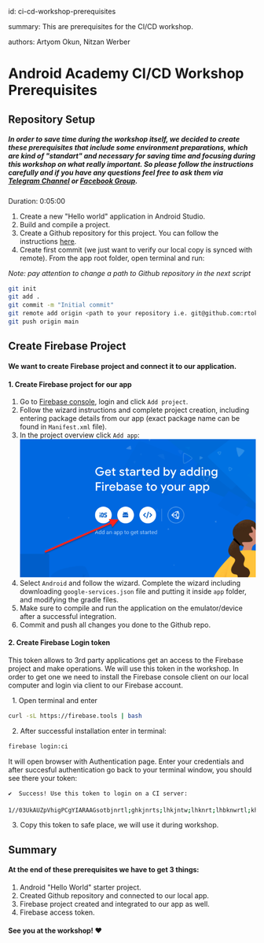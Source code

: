 id: ci-cd-workshop-prerequisites

summary: This are prerequisites for the CI/CD workshop.

authors: Artyom Okun, Nitzan Werber

# Android Academy CI/CD Workshop Prerequisites
<!-- ------------------------ -->
## Repository Setup

##### In order to save time during the workshop itself, we decided to create these prerequisites that include some environment preparations, which are kind of "standart" and necessary for saving time and focusing during this workshop on what really important. So please follow the instructions carefully and if you have any questions feel free to ask them via [Telegram Channel](https://t.me/joinchat/LTwIFUUp6E4Z5DP7WJYVsA) or [Facebook Group](https://www.facebook.com/groups/android.academy.ils). 

Duration: 0:05:00

1. Create a new "Hello world" application in Android Studio.
2. Build and compile a project.
3. Create a Github repository for this project. You can follow the instructions [here](https://docs.github.com/en/free-pro-team@latest/github/getting-started-with-github/create-a-repo).
4. Create first commit (we just want to verify our local copy is synced with remote). From the app root folder, open terminal and run:

*Note: pay attention to change a path to Github repository in the next script*

``` bash
git init
git add .
git commit -m "Initial commit"
git remote add origin <path to your repository i.e. git@github.com:rtokun/test-111.git>
git push origin main
```


## Create Firebase Project

#### We want to create Firebase project and connect it to our application.

#### 1. Create Firebase project for our app

1. Go to [Firebase console](https://console.firebase.google.com/), login and click `Add project`.
2. Follow the wizard instructions and complete project creation, including entering package details from our app (exact package name can be found in `Manifest.xml` file).
3. In the project overview click `Add app`:
![image_caption](resources/create-app-firebase.png)
4. Select `Android` and follow the wizard. Complete the wizard including downloading `google-services.json` file and putting it inside `app` folder, and modifying the gradle files.
5. Make sure to compile and run the application on the emulator/device after a successful integration.
6. Commit and push all changes you done to the Github repo.

#### 2. Create Firebase Login token

This token allows to 3rd party applications get an access to the Firebase project and make operations. We will use this token in the workshop.
In order to get one we need to install the Firebase console client on our local computer and login via client to our Firebase account.

&nbsp;&nbsp;1.</span> Open terminal and enter<br/>

``` bash
curl -sL https://firebase.tools | bash
```

&nbsp;&nbsp;<span>2.</span> After successful installation enter in terminal:<br/>

``` bash
firebase login:ci
```

It will open browser with Authentication page. Enter your credentials and after succesful authentication go back to your terminal window, you should see there your token:

``` bash
✔  Success! Use this token to login on a CI server:

1//03UkAUZpVhigPCgYIARAAGsotbjnrtl;ghkjnrts;lhkjntw;lhknrt;lhbknwrtl;khn;wlr0VcRQiYGtZSpo7DP1aS7X5OdCVJys
```

&nbsp;&nbsp;<span>3.</span> Copy this token to safe place, we will use it during workshop.<br/>

## Summary

#### At the end of these prerequisites we have to get 3 things:

1. Android "Hello World" starter project.
2. Created Github repository and connected to our local app.
3. Firebase project created and integrated to our app as well.
4. Firebase access token.


#### See you at the workshop! ❤️

